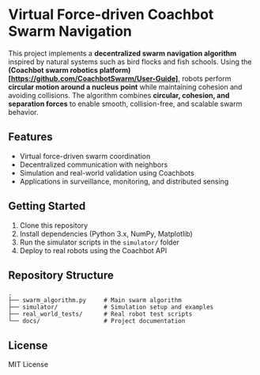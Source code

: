 # Virtual Force-driven Coachbot Swarm Navigation

This project implements a **decentralized swarm navigation algorithm** inspired by natural systems such as bird flocks and fish schools. Using the **(Coachbot swarm robotics platform)[https://github.com/CoachbotSwarm/User-Guide]**, robots perform **circular motion around a nucleus point** while maintaining cohesion and avoiding collisions. The algorithm combines **circular, cohesion, and separation forces** to enable smooth, collision-free, and scalable swarm behavior.

## Features
- Virtual force-driven swarm coordination  
- Decentralized communication with neighbors  
- Simulation and real-world validation using Coachbots  
- Applications in surveillance, monitoring, and distributed sensing  

## Getting Started
1. Clone this repository  
2. Install dependencies (Python 3.x, NumPy, Matplotlib)  
3. Run the simulator scripts in the `simulator/` folder  
4. Deploy to real robots using the Coachbot API  

## Repository Structure
```
.
├── swarm_algorithm.py     # Main swarm algorithm
├── simulator/             # Simulation setup and examples
├── real_world_tests/      # Real robot test scripts
└── docs/                  # Project documentation
```

## License
MIT License
